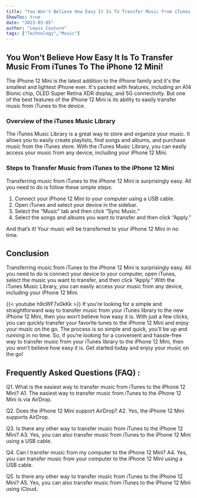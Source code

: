 ```yaml
---
title: "You Won't Believe How Easy It Is To Transfer Music From iTunes To The iPhone 12 Mini!"
ShowToc: true 
date: "2023-03-05"
author: "Lewis Couture" 
tags: ["Technology","Music"]
---
```

## You Won't Believe How Easy It Is To Transfer Music From iTunes To The iPhone 12 Mini!

The iPhone 12 Mini is the latest addition to the iPhone family and it's the smallest and lightest iPhone ever. It's packed with features, including an A14 Bionic chip, OLED Super Retina XDR display, and 5G connectivity. But one of the best features of the iPhone 12 Mini is its ability to easily transfer music from iTunes to the device. 

### Overview of the iTunes Music Library

The iTunes Music Library is a great way to store and organize your music. It allows you to easily create playlists, find songs and albums, and purchase music from the iTunes store. With the iTunes Music Library, you can easily access your music from any device, including your iPhone 12 Mini. 

### Steps to Transfer Music from iTunes to the iPhone 12 Mini

Transferring music from iTunes to the iPhone 12 Mini is surprisingly easy. All you need to do is follow these simple steps:

1. Connect your iPhone 12 Mini to your computer using a USB cable.
2. Open iTunes and select your device in the sidebar.
3. Select the “Music” tab and then click “Sync Music.”
4. Select the songs and albums you want to transfer and then click “Apply.”

And that’s it! Your music will be transferred to your iPhone 12 Mini in no time.

## Conclusion

Transferring music from iTunes to the iPhone 12 Mini is surprisingly easy. All you need to do is connect your device to your computer, open iTunes, select the music you want to transfer, and then click “Apply.” With the iTunes Music Library, you can easily access your music from any device, including your iPhone 12 Mini.

{{< youtube h9cWF7x0kKk >}} 
If you’re looking for a simple and straightforward way to transfer music from your iTunes library to the new iPhone 12 Mini, then you won’t believe how easy it is. With just a few clicks, you can quickly transfer your favorite tunes to the iPhone 12 Mini and enjoy your music on the go. The process is so simple and quick, you’ll be up and running in no time. So, if you’re looking for a convenient and hassle-free way to transfer music from your iTunes library to the iPhone 12 Mini, then you won’t believe how easy it is. Get started today and enjoy your music on the go!

## Frequently Asked Questions (FAQ) :
Q1. What is the easiest way to transfer music from iTunes to the iPhone 12 Mini?
A1. The easiest way to transfer music from iTunes to the iPhone 12 Mini is via AirDrop.

Q2. Does the iPhone 12 Mini support AirDrop?
A2. Yes, the iPhone 12 Mini supports AirDrop.

Q3. Is there any other way to transfer music from iTunes to the iPhone 12 Mini?
A3. Yes, you can also transfer music from iTunes to the iPhone 12 Mini using a USB cable.

Q4. Can I transfer music from my computer to the iPhone 12 Mini?
A4. Yes, you can transfer music from your computer to the iPhone 12 Mini using a USB cable.

Q5. Is there any other way to transfer music from iTunes to the iPhone 12 Mini?
A5. Yes, you can also transfer music from iTunes to the iPhone 12 Mini using iCloud.


